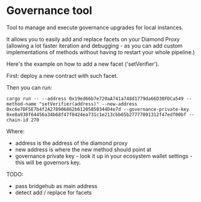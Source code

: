 # Governance tool

Tool to manage and execute governance upgrades for local instances.

It allows you to easily add and replace facets on your Diamond Proxy (allowing a lot faster iteration and debugging - as you can add custom implementations of methods without having to restart your whole pipeline.)


Here's the example on how to add a new facet ('setVerifier'). 

First: deploy a new contract with such facet.

Then you can run:

```shell
cargo run -- --address 0x19ed66b7e720aA741a748d1779da66D30FDCa549 --method-name "setVerifier(address)" --new-address 0xc6e7DF5E7b4f2A278906862b61205850344D4e7d --governance-private-key 0xe8a938f64456a34b68f47f0424ea731c1e213cbb65b27777091312f47edf00bf --chain-id 270
```

Where:
* address is the address of the diamond proxy
* new address is where the new method should point at
* governance private key - look it up in your ecosystem wallet settings - this will be governors key.



TODO:
* pass bridgehub as main address
* detect add / replace for facets


